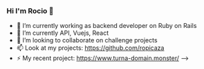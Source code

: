 ### Hi I'm Rocio :raising_hand:


- 🔭 I’m currently working as backend developer on Ruby on Rails
- 🌱 I’m currently API, Vuejs, React
- 👯 I’m looking to collaborate on challenge projects
- 📫 Look at my projects: https://github.com/ropicaza
- ⚡ My recent project: https://www.turna-domain.monster/
-->
